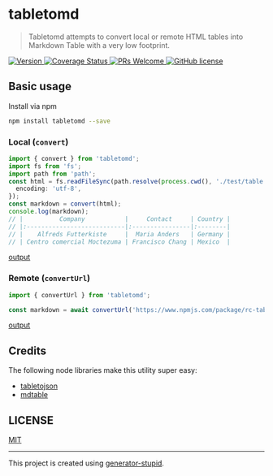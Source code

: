 # tabletomd

> Tabletomd attempts to convert local or remote HTML tables into Markdown Table with a very low footprint.

<p>
  <a href="https://www.npmjs.com/package/tabletomd">
    <img src="https://img.shields.io/npm/v/tabletomd.svg" alt="Version" />
  </a>
  <a href="https://coveralls.io/github/yyz945947732/tabletomd?branch=master">
    <img
      src="https://coveralls.io/repos/github/yyz945947732/tabletomd/badge.svg?branch=master"
      alt="Coverage Status"
    />
  </a>
  <a href="https://github.com/yyz945947732/tabletomd/pulls">
    <img
      src="https://img.shields.io/badge/PRs-welcome-brightgreen.svg"
      alt="PRs Welcome"
    />
  </a>
  <a href="https://github.com/yyz945947732/tabletomd/blob/master/LICENSE">
    <img
      src="https://img.shields.io/badge/license-MIT-blue.svg"
      alt="GitHub license"
    />
  </a>
</p>

## Basic usage

Install via npm

```sh
npm install tabletomd --save
```

### Local (`convert`)

```typescript
import { convert } from 'tabletomd';
import fs from 'fs';
import path from 'path';
const html = fs.readFileSync(path.resolve(process.cwd(), './test/table.html'), {
  encoding: 'utf-8',
});
const markdown = convert(html);
console.log(markdown);
// |          Company           |     Contact     | Country |
// |:---------------------------|:----------------|:--------|
// |    Alfreds Futterkiste     |  Maria Anders   | Germany |
// | Centro comercial Moctezuma | Francisco Chang | Mexico  |
```

[output](https://github.com/yyz945947732/tabletomd/tree/master/example/convertOutput.md)

### Remote (`convertUrl`)

```typescript
import { convertUrl } from 'tabletomd';

const markdown = await convertUrl('https://www.npmjs.com/package/rc-table');
```

[output](https://github.com/yyz945947732/tabletomd/tree/master/example/convertUrlOutput.md)

## Credits

The following node libraries make this utility super easy:

- [tabletojson](https://github.com/maugenst/tabletojson)
- [mdtable](https://github.com/Jamesford/mdtable)

## LICENSE

[MIT](https://github.com/yyz945947732/cnname/blob/master/LICENSE)

---

This project is created using [generator-stupid](https://github.com/yyz945947732/generator-stupid).
